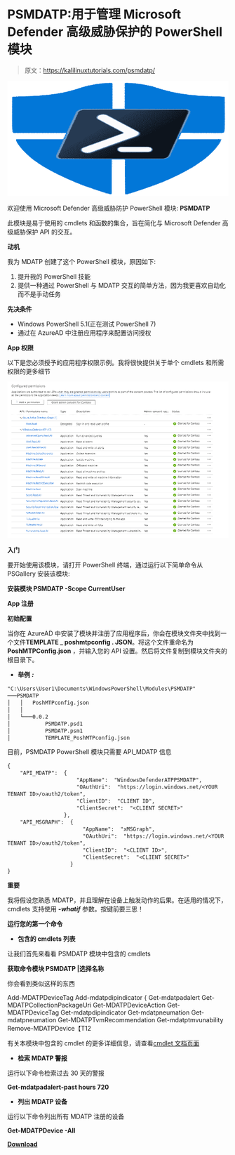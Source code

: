 # PSMDATP:用于管理 Microsoft Defender 高级威胁保护的 PowerShell 模块

> 原文：<https://kalilinuxtutorials.com/psmdatp/>

[![PSMDATP : PowerShell Module For Managing Microsoft Defender Advanced Threat Protection](img/ba8d73603d176a3a62960406463f57bb.png "PSMDATP : PowerShell Module For Managing Microsoft Defender Advanced Threat Protection")](https://1.bp.blogspot.com/-VHCIJ_IHr9c/X23yWTTXr9I/AAAAAAAAHqk/fXpsAo5SE20Pof7EcynIZNzKWnmuaKmUwCLcBGAsYHQ/s728/PSMDATP%25281%2529.png)

欢迎使用 Microsoft Defender 高级威胁防护 PowerShell 模块: **PSMDATP**

此模块是易于使用的 cmdlets 和函数的集合，旨在简化与 Microsoft Defender 高级威胁保护 API 的交互。

**动机**

我为 MDATP 创建了这个 PowerShell 模块，原因如下:

1.  提升我的 PowerShell 技能
2.  提供一种通过 PowerShell 与 MDATP 交互的简单方法，因为我更喜欢自动化而不是手动任务

**先决条件**

*   Windows PowerShell 5.1(正在测试 PowerShell 7)
*   通过在 AzureAD 中注册应用程序来配置访问授权

**App 权限**

以下是您必须授予的应用程序权限示例。我将很快提供关于单个 cmdlets 和所需权限的更多细节

![](img/df6e59751567d6d3eba43434a5b3006c.png)

**入门**

要开始使用该模块，请打开 PowerShell 终端，通过运行以下简单命令从 PSGallery 安装该模块:

**安装模块 PSMDATP -Scope CurrentUser**

**App 注册**

**初始配置**

当你在 AzureAD 中安装了模块并注册了应用程序后，你会在模块文件夹中找到一个文件**TEMPLATE _ poshmtpconfig . JSON**。将这个文件重命名为 **PoshMTPConfig.json** ，并输入您的 API 设置。然后将文件复制到模块文件夹的根目录下。

*   **举例** ***:***

```
"C:\Users\User1\Documents\WindowsPowerShell\Modules\PSMDATP"
───PSMDATP
│   │   PoshMTPconfig.json
│   │
│   └───0.0.2
│           PSMDATP.psd1
│           PSMDATP.psm1
│           TEMPLATE_PoshMTPconfig.json
```

目前，PSMDATP PowerShell 模块只需要 API_MDATP 信息

```
{
    "API_MDATP":  {
                      "AppName":  "WindowsDefenderATPPSMDATP",
                      "OAuthUri":  "https://login.windows.net/<YOUR TENANT ID>/oauth2/token",
                      "ClientID":  "CLIENT ID",
                      "ClientSecret":  "<CLIENT SECRET>"
                  },
    "API_MSGRAPH":  {
                        "AppName":  "xMSGraph",
                        "OAuthUri":  "https://login.windows.net/<YOUR TENANT ID>/oauth2/token",
                        "ClientID":  "<CLIENT ID>",
                        "ClientSecret":  "<CLIENT SECRET>"
                    }
}
```

**重要**

我将假设您熟悉 MDATP，并且理解在设备上触发动作的后果。在适用的情况下，cmdlets 支持使用 ***-whatif*** 参数。按键前要三思！

**运行您的第一个命令**

*   **包含的 cmdlets 列表**

让我们首先来看看 PSMDATP 模块中包含的 cmdlets

**获取命令模块 PSMDATP |选择名称**

你会看到类似这样的东西

Add-MDATPDeviceTag
Add-mdatpdipindicator {
Get-mdatpadalert
Get-MDATPCollectionPackageUri
Get-MDATPDeviceAction
Get-MDATPDeviceTag
Get-mdatpdipindicator
Get-mdatpneumation
Get-mdatpneumation
Get-MDATPTvmRecommendation
Get-mdatptmvunability
Remove-MDATPDevice【T12

有关本模块中包含的 cmdlet 的更多详细信息，请查看[cmdlet 文档页面](https://github.com/alexverboon/PSMDATP/blob/master/docs/PSMDATP.md)

*   **检索 MDATP 警报**

运行以下命令检索过去 30 天的警报

**Get-mdatpadalert-past hours 720**

*   **列出 MDATP 设备**

运行以下命令列出所有 MDATP 注册的设备

**Get-MDATPDevice -All**

[**Download**](https://github.com/alexverboon/PSMDATP)